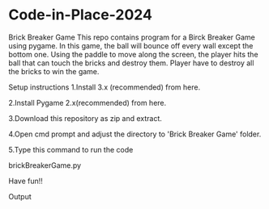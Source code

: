 # Code-in-Place-2024
Brick Breaker Game
This repo contains program for a Birck Breaker Game using pygame.
In this game, the ball will bounce off every wall except the bottom one.
Using the paddle to move along the screen, the player hits the ball that can touch the bricks and destroy them. Player have to destroy all the bricks to win the game.

Setup instructions
1.Install 3.x (recommended) from here.

2.Install Pygame 2.x(recommended) from here.

3.Download this repository as zip and extract.

4.Open cmd prompt and adjust the directory to 'Brick Breaker Game' folder.

5.Type this command to run the code

brickBreakerGame.py

Have fun!!

Output
